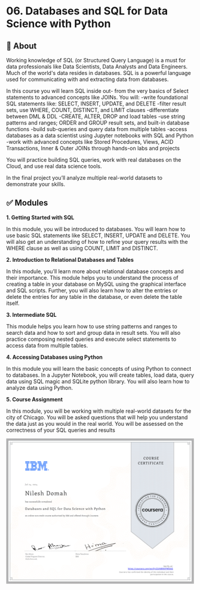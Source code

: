 # 06. Databases and SQL for Data Science with Python
## 📌 About
Working knowledge of SQL (or Structured Query Language) is a must for data professionals like Data Scientists, Data Analysts and Data Engineers. Much of the world's data resides in databases. SQL is a powerful language used for communicating with and extracting data from databases.

In this course you will learn SQL inside out- from the very basics of Select statements to
advanced concepts like JOINs. 
You will: 
-write foundational SQL statements like: SELECT, INSERT, UPDATE, and DELETE 
-filter result sets, use WHERE, COUNT, DISTINCT, and LIMIT clauses 
-differentiate between DML & DDL 
-CREATE, ALTER, DROP and load tables 
-use string patterns and ranges; ORDER and GROUP result sets, and built-in database functions
-build sub-queries and query data from multiple tables 
-access databases as a data scientist using Jupyter notebooks with SQL and Python
-work with advanced concepts like Stored Procedures, Views, ACID Transactions, Inner & Outer JOINs through hands-on labs and projects

You will  practice building SQL queries, work with real databases on the Cloud, and use real data science tools. 

In the final project you’ll analyze multiple real-world datasets to demonstrate your skills.
## ✅ Modules
**1. Getting Started with SQL**

In this module, you will be introduced to databases. You will learn how to use basic SQL statements like SELECT, INSERT, UPDATE and DELETE. You will also get an understanding of how to refine your query results with the WHERE clause as well as using COUNT, LIMIT and DISTINCT.

**2. Introduction to Relational Databases and Tables**

In this module, you’ll learn more about relational database concepts and their importance. This module helps you to understand the process of creating a table in your database on MySQL using the graphical interface and SQL scripts. Further, you will also learn how to alter the entries or delete the entries for any table in the database, or even delete the table itself.

**3. Intermediate SQL**

This module helps you learn how to use string patterns and ranges to search data and how to sort and group data in result sets. You will also practice composing nested queries and execute select statements to access data from multiple tables.

**4. Accessing Databases using Python**

In this module you will learn the basic concepts of using Python to connect to databases. In a Jupyter Notebook, you will create tables, load data, query data using SQL magic and SQLite python library. You will also learn how to analyze data using Python.

**5. Course Assignment**

In this module, you will be working with multiple real-world datasets for the city of Chicago. You will be asked questions that will help you understand the data just as you would in the real world. You will be assessed on the correctness of your SQL queries and results

![Cert](https://github.com/ndomah/IBM-Data-Analyst-Professional-Certificate/blob/main/06.%20Databases%20and%20SQL%20for%20Data%20Science%20with%20Python/Databases%20and%20SQL%20for%20Data%20Science%20with%20Python%20Certificate-1.png)
